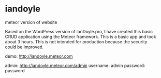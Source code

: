 # iandoyle
meteor version of website


Based on the WordPress version of IanDoyle.pro, I have created this basic CRUD application using the Meteor framework. This is a basic app and took about 3 hours.  This is not intended for production because the security could be improved.

demo: http://iandoyle.meteor.com

admin: http://iandoyle.meteor.com/admin
username: admin
password: password
